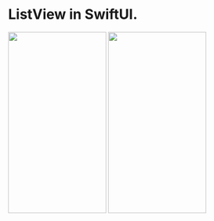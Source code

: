ListView in SwiftUI.
====================

<img src="https://github.com/Elaidzha1940/ListView/assets/64445918/4271b58e-b4eb-432b-8c51-35274f1a535b" width="200" height="370">
<img src="https://github.com/Elaidzha1940/ListView/assets/64445918/f851737b-5471-42d7-bcac-40cae85813d0" width="200" height="370">
